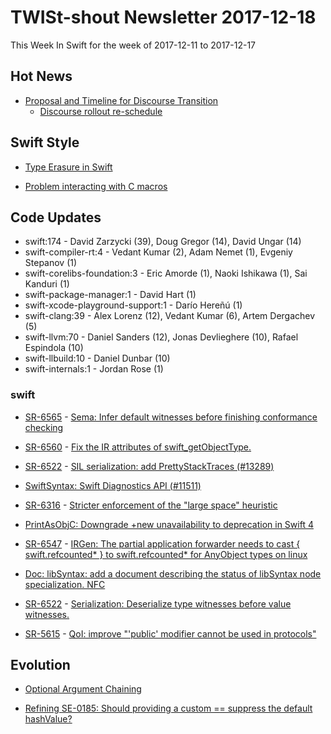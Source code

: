 # TWISt-shout Newsletter 2017-12-18
This Week In Swift for the week of 2017-12-11 to 2017-12-17

## Hot News

* [Proposal and Timeline for Discourse Transition](https://lists.swift.org/pipermail/swift-evolution/Week-of-Mon-20171211/042127.html)
  * [Discourse rollout re-schedule](https://lists.swift.org/pipermail/swift-evolution/Week-of-Mon-20171211/042182.html)

## Swift Style
* [Type Erasure in Swift](https://mikeash.com/pyblog/friday-qa-2017-12-08-type-erasure-in-swift.html)

* [Problem interacting with C macros](https://lists.swift.org/pipermail/swift-users/Week-of-Mon-20171211/006762.html)

## Code Updates
* swift:174 - David Zarzycki (39), Doug Gregor (14), David Ungar (14)
* swift-compiler-rt:4 - Vedant Kumar (2), Adam Nemet (1), Evgeniy Stepanov (1)
* swift-corelibs-foundation:3 - Eric Amorde (1), Naoki Ishikawa (1), Sai Kanduri (1)
* swift-package-manager:1 - David Hart (1)
* swift-xcode-playground-support:1 - Darío Hereñú (1)
* swift-clang:39 - Alex Lorenz (12), Vedant Kumar (6), Artem Dergachev (5)
* swift-llvm:70 - Daniel Sanders (12), Jonas Devlieghere (10), Rafael Espindola (10)
* swift-llbuild:10 - Daniel Dunbar (10)
* swift-internals:1 - Jordan Rose (1)

### swift
* [SR-6565](https://bugs.swift.org/browse/SR-6565) - [Sema: Infer default witnesses before finishing conformance checking](https://github.com/apple/swift/commit/fc3cf2863aa1a8018501bf0b448618c0c2e47ecb)

* [SR-6560](https://bugs.swift.org/browse/SR-6560) - [Fix the IR attributes of swift_getObjectType.](https://github.com/apple/swift/commit/48d49a4cc29e480e802d46f0214f434645aa97a1)

* [SR-6522](https://bugs.swift.org/browse/SR-6522) - [SIL serialization: add PrettyStackTraces (#13289)](https://github.com/apple/swift/commit/28ca1610ff07cd47bc710c5fd7e94bae23c80e58)

* [SwiftSyntax: Swift Diagnostics API (#11511)](https://github.com/apple/swift/commit/2cc756414b574ec713ee50fe90df86530e988ac3)

* [SR-6316](https://bugs.swift.org/browse/SR-6316) - [Stricter enforcement of the "large space" heuristic](https://github.com/apple/swift/commit/8990bd00b6fcb0463a2c58d9316cd5beaff7ff21)

* [PrintAsObjC: Downgrade +new unavailability to deprecation in Swift 4](https://github.com/apple/swift/commit/9a9ea6915f8717682c0d9c1136b6880e41a07768)

* [SR-6547](https://bugs.swift.org/browse/SR-6547) - [IRGen: The partial application forwarder needs to cast { swift.refcounted* } to swift.refcounted* for AnyObject types on linux](https://github.com/apple/swift/commit/8610670d0e967a02a30d9dfac41885cf6908bcd2)

* [Doc: libSyntax: add a document describing the status of libSyntax node specialization. NFC](https://github.com/apple/swift/commit/50eb2e3531880fa499d18a55df51c5705085b197)

* [SR-6522](https://bugs.swift.org/browse/SR-6522) - [Serialization: Deserialize type witnesses before value witnesses.](https://github.com/apple/swift/commit/3042e1f5edbd13c3496597d6c13322bd7a489c62)

* [SR-5615](https://bugs.swift.org/browse/SR-5615) - [QoI: improve "'public' modifier cannot be used in protocols"](https://github.com/apple/swift/commit/716457c135e5849722735a0680f2c09c875216ac)

## Evolution
* [Optional Argument Chaining](https://lists.swift.org/pipermail/swift-evolution/Week-of-Mon-20171211/042114.html)

* [Refining SE-0185: Should providing a custom == suppress the default hashValue?](https://lists.swift.org/pipermail/swift-evolution/Week-of-Mon-20171211/042183.html)
